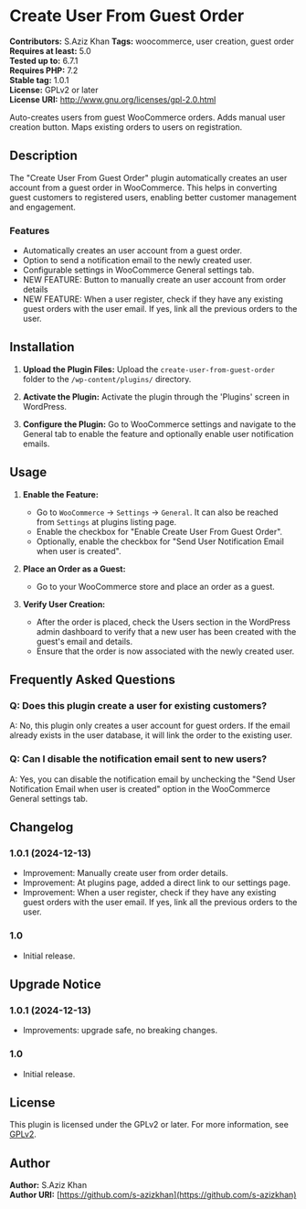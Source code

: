# Create User From Guest Order

**Contributors:** S.Aziz Khan 
**Tags:** woocommerce, user creation, guest order  
**Requires at least:** 5.0  
**Tested up to:** 6.7.1  
**Requires PHP:** 7.2  
**Stable tag:** 1.0.1  
**License:** GPLv2 or later  
**License URI:** http://www.gnu.org/licenses/gpl-2.0.html  

Auto-creates users from guest WooCommerce orders. Adds manual user creation button. Maps existing orders to users on registration.

## Description

The "Create User From Guest Order" plugin automatically creates an user account from a guest order in WooCommerce. This helps in converting guest customers to registered users, enabling better customer management and engagement.

### Features

- Automatically creates an user account from a guest order.
- Option to send a notification email to the newly created user.
- Configurable settings in WooCommerce General settings tab.
- NEW FEATURE: Button to manually create an user account from order details
- NEW FEATURE: When a user register, check if they have any existing guest orders with the user email. If yes, link all the previous orders to the user.


## Installation

1. **Upload the Plugin Files:**
   Upload the `create-user-from-guest-order` folder to the `/wp-content/plugins/` directory.

2. **Activate the Plugin:**
   Activate the plugin through the 'Plugins' screen in WordPress.

3. **Configure the Plugin:**
   Go to WooCommerce settings and navigate to the General tab to enable the feature and optionally enable user notification emails.

## Usage

1. **Enable the Feature:**
   - Go to `WooCommerce` -> `Settings` -> `General`. It can also be reached from `Settings` at plugins listing page.
   - Enable the checkbox for "Enable Create User From Guest Order".
   - Optionally, enable the checkbox for "Send User Notification Email when user is created".

2. **Place an Order as a Guest:**
   - Go to your WooCommerce store and place an order as a guest.

3. **Verify User Creation:**
   - After the order is placed, check the Users section in the WordPress admin dashboard to verify that a new user has been created with the guest's email and details.
   - Ensure that the order is now associated with the newly created user.

## Frequently Asked Questions

### Q: Does this plugin create a user for existing customers?
A: No, this plugin only creates a user account for guest orders. If the email already exists in the user database, it will link the order to the existing user.

### Q: Can I disable the notification email sent to new users?
A: Yes, you can disable the notification email by unchecking the "Send User Notification Email when user is created" option in the WooCommerce General settings tab.

## Changelog

### 1.0.1 (2024-12-13)
- Improvement: Manually create user from order details.
- Improvement: At plugins page, added a direct link to our settings page.
- Improvement: When a user register, check if they have any existing guest orders with the user email. If yes, link all the previous orders to the user.


### 1.0
- Initial release.

## Upgrade Notice

### 1.0.1 (2024-12-13)
* Improvements: upgrade safe, no breaking changes.

### 1.0
- Initial release.

## License

This plugin is licensed under the GPLv2 or later. For more information, see [GPLv2](http://www.gnu.org/licenses/gpl-2.0.html).

## Author

**Author:** S.Aziz Khan  
**Author URI:** [https://github.com/s-azizkhan](https://github.com/s-azizkhan)